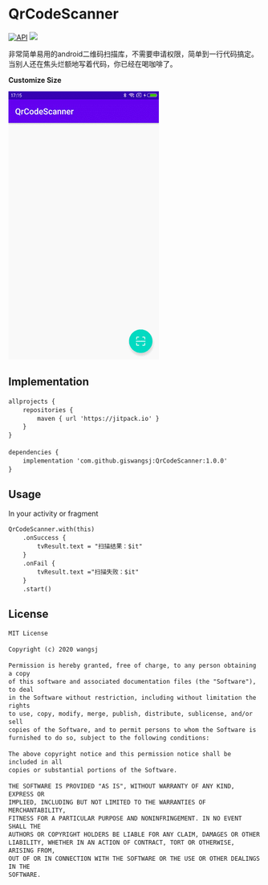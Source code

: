 # QrCodeScanner

[![API](https://img.shields.io/badge/API-21%2B-brightgreen.svg?style=flat)](https://android-arsenal.com/api?level=21) [![](https://jitpack.io/v/giswangsj/AndRatingBar.svg)](https://jitpack.io/#giswangsj/AndRatingBar)

非常简单易用的android二维码扫描库，不需要申请权限，简单到一行代码搞定。当别人还在焦头烂额地写着代码，你已经在喝咖啡了。


**Customize Size**

![Size Sample](img/preview.gif)



Implementation
----


```xml
allprojects {
    repositories {
        maven { url 'https://jitpack.io' }
    }
}

dependencies {
	implementation 'com.github.giswangsj:QrCodeScanner:1.0.0'
}
```

Usage
----

In your activity or fragment

```xml
QrCodeScanner.with(this)
    .onSuccess {
    	tvResult.text = "扫描结果：$it"
    }
    .onFail {
    	tvResult.text ="扫描失败：$it"
    }
    .start()
```

## License

```
MIT License

Copyright (c) 2020 wangsj

Permission is hereby granted, free of charge, to any person obtaining a copy
of this software and associated documentation files (the "Software"), to deal
in the Software without restriction, including without limitation the rights
to use, copy, modify, merge, publish, distribute, sublicense, and/or sell
copies of the Software, and to permit persons to whom the Software is
furnished to do so, subject to the following conditions:

The above copyright notice and this permission notice shall be included in all
copies or substantial portions of the Software.

THE SOFTWARE IS PROVIDED "AS IS", WITHOUT WARRANTY OF ANY KIND, EXPRESS OR
IMPLIED, INCLUDING BUT NOT LIMITED TO THE WARRANTIES OF MERCHANTABILITY,
FITNESS FOR A PARTICULAR PURPOSE AND NONINFRINGEMENT. IN NO EVENT SHALL THE
AUTHORS OR COPYRIGHT HOLDERS BE LIABLE FOR ANY CLAIM, DAMAGES OR OTHER
LIABILITY, WHETHER IN AN ACTION OF CONTRACT, TORT OR OTHERWISE, ARISING FROM,
OUT OF OR IN CONNECTION WITH THE SOFTWARE OR THE USE OR OTHER DEALINGS IN THE
SOFTWARE.
```

